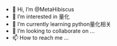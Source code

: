 - 👋 Hi, I’m @MetaHibiscus
- 👀 I’m interested in 量化
- 🌱 I’m currently learning python量化相关
- 💞️ I’m looking to collaborate on ...
- 📫 How to reach me ...

<!---
MetaHibiscus/MetaHibiscus is a ✨ special ✨ repository because its `README.md` (this file) appears on your GitHub profile.
You can click the Preview link to take a look at your changes.
--->
